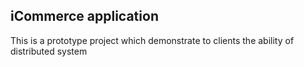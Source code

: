 ## iCommerce application

This is a prototype project which demonstrate to clients the ability of distributed system

